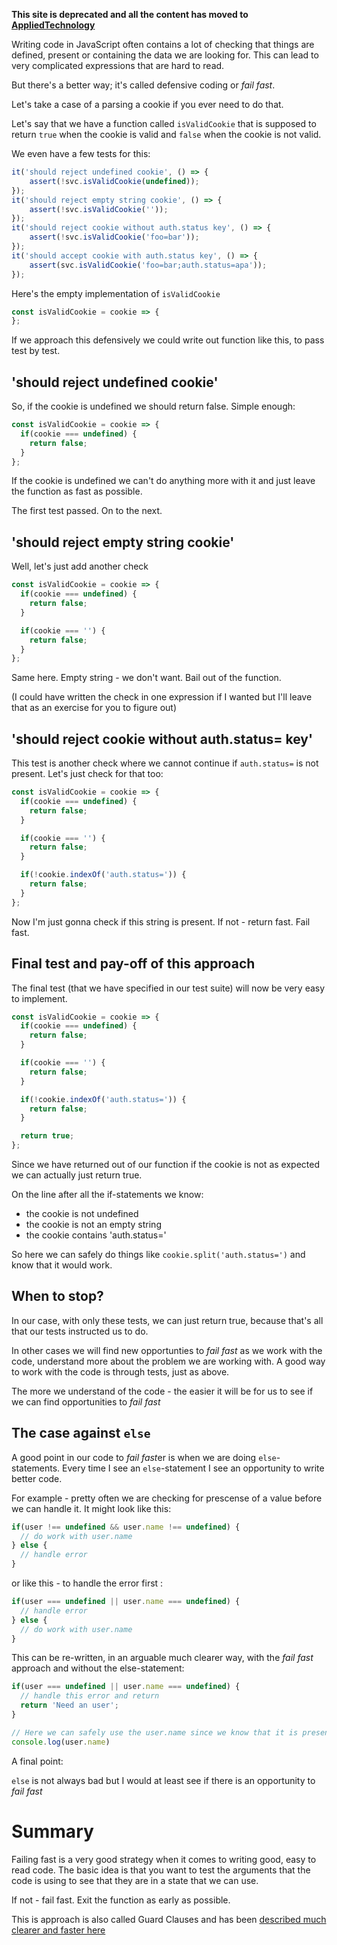 **This site is deprecated and all the content has moved to [AppliedTechnology](https://appliedtechnology.github.io/protips/)**

Writing code in JavaScript often contains a lot of checking that things are defined, present or containing the data we are looking for. This can lead to very complicated expressions that are hard to read.

But there's a better way; it's called defensive coding or *fail fast*.

Let's take a case of a parsing a cookie if you ever need to do that.

Let's say that we have a function called `isValidCookie` that is supposed to return `true` when the cookie is valid and `false` when the cookie is not valid.

We even have a few tests for this:

```javascript
it('should reject undefined cookie', () => {
    assert(!svc.isValidCookie(undefined));
});
it('should reject empty string cookie', () => {
    assert(!svc.isValidCookie(''));
});
it('should reject cookie without auth.status key', () => {
    assert(!svc.isValidCookie('foo=bar'));
});
it('should accept cookie with auth.status key', () => {
    assert(svc.isValidCookie('foo=bar;auth.status=apa'));
});
```

Here's the empty implementation of `isValidCookie`

```javascript
const isValidCookie = cookie => {
};
```

If we approach this defensively we could write out function like this, to pass test by test.

## 'should reject undefined cookie'
So, if the cookie is undefined we should return false. Simple enough:

```javascript
const isValidCookie = cookie => {
  if(cookie === undefined) {
    return false;
  }
};
```

If the cookie is undefined we can't do anything more with it and just leave the function as fast as possible.

The first test passed. On to the next.

## 'should reject empty string cookie'

Well, let's just add another check

```javascript
const isValidCookie = cookie => {
  if(cookie === undefined) {
    return false;
  }

  if(cookie === '') {
    return false;
  }
};
```

Same here. Empty string - we don't want. Bail out of the function.

(I could have written the check in one expression if I wanted but I'll leave that as an exercise for you to figure out)

## 'should reject cookie without auth.status= key'

This test is another check where we cannot continue if `auth.status=` is not present. Let's just check for that too:

```javascript
const isValidCookie = cookie => {
  if(cookie === undefined) {
    return false;
  }

  if(cookie === '') {
    return false;
  }

  if(!cookie.indexOf('auth.status=')) {
    return false;
  }
};
```

Now I'm just gonna check if this string is present. If not - return fast. Fail fast.

## Final test and pay-off of this approach

The final test (that we have specified in our test suite) will now be very easy to implement.

```javascript
const isValidCookie = cookie => {
  if(cookie === undefined) {
    return false;
  }

  if(cookie === '') {
    return false;
  }

  if(!cookie.indexOf('auth.status=')) {
    return false;
  }

  return true;
};
```

Since we have returned out of our function if the cookie is not as expected we can actually just return true.

On the line after all the if-statements we know:

* the cookie is not undefined
* the cookie is not an empty string
* the cookie contains 'auth.status='

So here we can safely do things like `cookie.split('auth.status=')` and know that it would work.

## When to stop?
In our case, with only these tests, we can just return true, because that's all that our tests instructed us to do.

In other cases we will find new opportunties to *fail fast* as we work with the code, understand more about the problem we are working with. A good way to work with the code is through tests, just as above.

The more we understand of the code - the easier it will be for us to see if we can find opportunities to *fail fast*

## The case against `else`
A good point in our code to *fail fast*er is when we are doing `else`-statements. Every time I see an `else`-statement I see an opportunity to write better code.

For example - pretty often we are checking for prescense of a value before we can handle it. It might look like this:

```javascript
if(user !== undefined && user.name !== undefined) {
  // do work with user.name
} else {
  // handle error
}
```

or like this - to handle the error first :
```javascript
if(user === undefined || user.name === undefined) {
  // handle error
} else {
  // do work with user.name
}
```


This can be re-written, in an arguable much clearer way, with the *fail fast* approach and without the else-statement:

```javascript
if(user === undefined || user.name === undefined) {
  // handle this error and return
  return 'Need an user';
}

// Here we can safely use the user.name since we know that it is present if we ever got here
console.log(user.name)
```

A final point:

`else` is not always bad but I would at least see if there is an opportunity to *fail fast*


# Summary
Failing fast is a very good strategy when it comes to writing good, easy to read code.
The basic idea is that you want to test the arguments that the code is using to see that they are in a state that we can use.

If not - fail fast. Exit the function as early as possible.

This is approach is also called Guard Clauses and has been [described much clearer and faster here](https://refactoring.com/catalog/replaceNestedConditionalWithGuardClauses.html)
